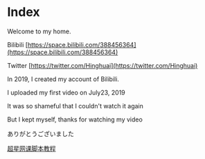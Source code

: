 # Index

Welcome to my home.

Bilibili   [https://space.bilibili.com/388456364](https://space.bilibili.com/388456364)

Twitter   [https://twitter.com/Hinghuai](https://twitter.com/Hinghuai)

In 2019, I created my account of Bilibili.

I uploaded my first video on July23, 2019

It was so shameful that I couldn't watch it again

But I kept myself, thanks for watching my video

ありがとうございました

[超星网课脚本教程](https://hinghuai.github.io/超星网课脚本/超星网课脚本使用方法.html)
